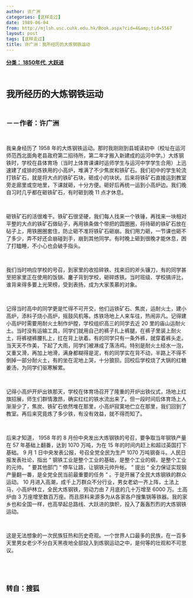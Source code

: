 ```yaml
---
author: 许广洲
categories: [这样走过]
date: 1989-06-04
from: http://mjlsh.usc.cuhk.edu.hk/Book.aspx?cid=4&amp;tid=5567
layout: post
tags: [这样走过]
title: 许广洲：我所经历的大炼钢铁运动
---
```


<div style="margin: 15px 10px 10px 0px;">
<div>
<span id="ctl00_ContentPlaceHolder1_chapter1_SubjectLabel" style="font-weight:bold;text-decoration:underline;">
   分类： 1850年代, 大跃进
  </span>
</div>
<p class="p1">
<b>
<font size="5">
<span class="s1">
</span>
<br/>
</font>
</b>
</p>
<p class="p2">
<span class="s1">
<b>
<font size="5">
     我所经历的大炼钢铁运动
    </font>
</b>
</span>
</p>
<p class="p1">
<b>
<font size="4">
<span class="s1">
</span>
<br/>
</font>
</b>
</p>
<p class="p2">
<span class="s1">
<b>
<font size="4">
     －－作者：许广洲
    </font>
</b>
</span>
</p>
<p class="p1">
<span class="s1">
</span>
<br/>
</p>
<p class="p2">
<span class="s1">
   我亲身经历了
  </span>
<span class="s2">
   1958
  </span>
<span class="s1">
   年的大炼钢铁运动。那时我刚刚到县城读初中（校址在运河师范西北面角老县政府第二招待所，第二年才搬入新建成的运河中学。）大炼钢铁时，学校在县体育场（当时上体育课课时运师学生与运河中学学生合用）上迅速建了成排的炼铁用的小高炉，堆满了不少焦炭和铁矿石。我们初中的学生轮流打铁矿石，就是将大点的铁矿石块，砸成小的块状。后来将铁矿石直接运到教室旁走廊里或空地里，下课就砸，十分方便。砸好后再统一运到小高炉边。我们晚自习时几乎都在砸铁矿石，有时砸到晚
  </span>
<span class="s2">
   11
  </span>
<span class="s1">
   点才休息。
  </span>
</p>
<p class="p1">
<span class="s1">
</span>
<br/>
</p>
<p class="p2">
<span class="s1">
   砸铁矿石的活很难干。铁矿石很坚硬，我们每人找来一个铁锤，再找来一块相对平整的大点的铁矿石做砧子，再用铁条做个带把的圆圈圈，将待砸的铁矿石放在砧子上，用铁圈圈套住，防止砸不准将铁矿石砸崩。我们用力砸，一节课也砸不了多少，弄不好还会崩碰到手，崩到其他同学。有时晚上砸到很晚才能休息，困了打瞌睡，不小心也会破手指头。
  </span>
</p>
<p class="p1">
<span class="s1">
</span>
<br/>
</p>
<p class="p2">
<span class="s1">
   我们当时响应学校的号召，到家里的收拾碎铁、找来旧的斧头镰刀，有的同学甚至把家里正在使用的饭锅、鏖子背到学校，砸碎炼铁。当时班级、学校搞评比，谁背来得多要上光荣榜，受到表扬，成为大家羡慕的对象。
  </span>
</p>
<p class="p1">
<span class="s1">
</span>
<br/>
</p>
<p class="p2">
<span class="s1">
   记得当时高中的同学更是忙得不可开交，他们运铁矿石、焦炭，运耐火土，建小高炉，添料子烧小高炉，摇鼓风机等。炼铁场地上人来车往，热闹非凡。记得建小高炉时需要用耐火土制作炉膛，学校组织高三的同学去近
  </span>
<span class="s2">
   20
  </span>
<span class="s1">
   里的庙山运耐火土。当时没有运输工具，同学们就用自己的裤子扎上裤腿，在裤子里装上耐火土，将裤褪裤腰扎上，扛在背上驮着。有的同学只有一条外裤，就穿着裤头走。当天天不作美，下起了大雨，同学们被淋成了落汤鸡。特别是耐火土经水一泡，又重又滑，再加上地滑，满身都糊得是泥，有的同学实在背不动，半路上不得不倒掉一部分耐火土，有的坐在泥地上哭，十分狼狈。回校后学校烧了大锅的红糖姜汤，为同学们驱寒解累。
  </span>
</p>
<p class="p1">
<span class="s1">
</span>
<br/>
</p>
<p class="p2">
<span class="s1">
   记得小高炉开炉出铁那天，学校在体育场召开了隆重的开炉出铁仪式，场地上红旗招展，师生们群情激昂，确实红红的铁水流出来了。但一段时间后体育场上人渐渐少了，焦炭、铁矿石依然堆在那里，小高炉寂寞地伫立在那里，我们回到了教室。再后来究竟炼了多少铁，有没有效益，就不得而知了。
  </span>
</p>
<p class="p1">
<span class="s1">
</span>
<br/>
</p>
<p class="p2">
<span class="s1">
   后来才知道，
  </span>
<span class="s2">
   1958
  </span>
<span class="s1">
   年的
  </span>
<span class="s2">
   8
  </span>
<span class="s1">
   月份中央发出大炼钢铁的号召，要争取当年钢铁产量在
  </span>
<span class="s2">
   57
  </span>
<span class="s1">
   年基础上翻番，达到
  </span>
<span class="s2">
   1070
  </span>
<span class="s1">
   万吨，为在
  </span>
<span class="s2">
   15
  </span>
<span class="s1">
   年的时间内赶上和超过英国打下基础。
  </span>
<span class="s2">
   9
  </span>
<span class="s1">
   月
  </span>
<span class="s2">
   1
  </span>
<span class="s1">
   日中央发表公报，号召全党全民为生产
  </span>
<span class="s2">
   1070
  </span>
<span class="s1">
   万吨钢奋斗。人民日报发表社论，指出
  </span>
<span class="s2">
   “
  </span>
<span class="s1">
   钢铁工业是整个工业的基础，是整个工业的纲，是整个工业的元帅。
  </span>
<span class="s2">
   ”
  </span>
<span class="s1">
   要其他部门
  </span>
<span class="s2">
   “
  </span>
<span class="s1">
   停车让路，让钢铁元帅升帐。
  </span>
<span class="s2">
   ”
  </span>
<span class="s1">
   提出
  </span>
<span class="s2">
   “
  </span>
<span class="s1">
   全力保证实现钢产量翻一番，是全党全民当前最重要的任务
  </span>
<span class="s2">
   ”
  </span>
<span class="s1">
   。于是开展了全民大炼钢铁的群众运动。
  </span>
<span class="s2">
   10
  </span>
<span class="s1">
   月进入高潮，成千上万群众不分行业，男女老幼一齐上阵，土法上马，小高炉林立，全民大炼钢铁，劳动力由
  </span>
<span class="s2">
   7
  </span>
<span class="s1">
   月底的几十万增至
  </span>
<span class="s2">
   6000
  </span>
<span class="s1">
   万。土高炉由
  </span>
<span class="s2">
   3
  </span>
<span class="s1">
   万座增至数百万座。而且原料来源多为从各家各户搜集锅等铁器。我的家乡也和全国一样，也高举起总路线、大跃进的旗帜，投入了轰轰烈烈的大炼钢铁运动。
  </span>
</p>
<p class="p1">
<span class="s1">
</span>
<br/>
</p>
<p class="p2">
<span class="s1">
   这是无法想象的一次民族狂热和历史奇观。一个世界人口最多的民族，在一百多天里男女老少不分白天黑夜地全部投入到炼钢运动之中，是何等的壮观和不可思议。
  </span>
</p>
<p class="p1">
<span class="s1">
</span>
<br/>
</p>
<p class="p1">
<b>
<font size="4">
<span class="s1">
</span>
<br/>
</font>
</b>
</p>
<p class="p2">
<span class="s1">
<b>
<font size="4">
     转自：搜狐
    </font>
</b>
</span>
</p>
</div>
